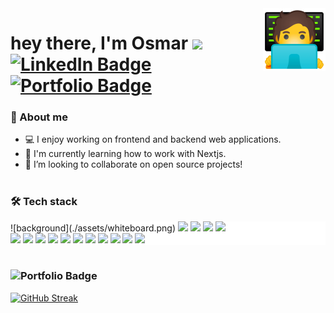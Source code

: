 <img src="./assets/coding-emoji.png" align="right" height="100px"/>

<div> 
<h1>
  hey there, I'm Osmar
  <img src="https://media.giphy.com/media/hvRJCLFzcasrR4ia7z/giphy.gif" width="30"/>
  <br/>
  <div id="badges">
  <a href="https://www.linkedin.com/in/osmar-faria/" >
    <img src="https://img.shields.io/badge/LinkedIn-blue?logo=linkedin&logoColor=white&style=plastic" alt="LinkedIn Badge" height="20"/>
  </a>
  <a href="https://osmar-faria.vercel.app/">
    <img src="https://img.shields.io/badge/Portfolio-grey?style=plastic&logo=react" alt="Portfolio Badge" height="20"/>
  </a>
</h1>

  ### :man: About me
  
  - :computer: I enjoy working on frontend and backend web applications.
  - :seedling: I'm currently learning how to work with Nextjs.
  - 👯 I’m looking to collaborate on open source projects!
  
  #
  
  ### :hammer_and_wrench: Tech stack
  
  <div style="background: #fff;">
    ![background](./assets/whiteboard.png)
    <img src="https://github.com/osmfaria/devicon/blob/master/icons/react/react-original.svg" width="45"/>
    <img src="https://github.com/osmfaria/devicon/blob/master/icons/javascript/javascript-plain.svg" width="45"/>
    <img src="https://github.com/osmfaria/devicon/blob/master/icons/html5/html5-plain-wordmark.svg" width="45"/>
    <img src="https://github.com/osmfaria/devicon/blob/master/icons/css3/css3-plain-wordmark.svg" width="45"/>
    <br/>
    <img src="https://github.com/osmfaria/devicon/blob/master/icons/postgresql/postgresql-plain-wordmark.svg" width="45"/>
    <img src="https://github.com/osmfaria/devicon/blob/master/icons/nodejs/nodejs-plain.svg" width="45"/>
    <img src="https://github.com/osmfaria/devicon/blob/master/icons/typescript/typescript-plain.svg" width="45"/>
    <img src="https://github.com/osmfaria/devicon/blob/master/icons/graphql/graphql-plain-wordmark.svg" width="45"/> 
    <img src="https://github.com/osmfaria/devicon/blob/master/icons/nextjs/nextjs-original.svg" width="45"/>
    <img src="https://github.com/osmfaria/devicon/blob/master/icons/express/express-original-wordmark.svg" width="45"/>
    <img src="https://github.com/osmfaria/devicon/blob/master/icons/python/python-original-wordmark.svg" width="45"/>  
    <img src="https://github.com/osmfaria/devicon/blob/master/icons/django/django-plain-wordmark.svg" width="45"/>
    <img src="https://github.com/osmfaria/devicon/blob/master/icons/nextjs/nextjs-original.svg" width="45"/>
    <img src="https://github.com/osmfaria/devicon/blob/master/icons/nextjs/nextjs-original.svg" width="45"/>
    <img src="https://github.com/osmfaria/devicon/blob/master/icons/nextjs/nextjs-original.svg" width="45"/>
    
    
  
  </div>
  
  #
  
  ### <img src="https://img.shields.io/badge/Github-grey?style=for-the-badge&logo=github&logoColor=green" alt="Portfolio Badge" height="30"/>
  
  
[![GitHub Streak](http://github-readme-streak-stats.herokuapp.com?user=osmfaria&theme=dark&background=000000)](https://git.io/streak-stats)





